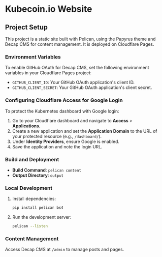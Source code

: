 # Kubecoin.io Website

## Project Setup

This project is a static site built with Pelican, using the Papyrus theme and Decap CMS for content management. It is deployed on Cloudflare Pages.

### Environment Variables

To enable GitHub OAuth for Decap CMS, set the following environment variables in your Cloudflare Pages project:

- `GITHUB_CLIENT_ID`: Your GitHub OAuth application's client ID.
- `GITHUB_CLIENT_SECRET`: Your GitHub OAuth application's client secret.

### Configuring Cloudflare Access for Google Login

To protect the Kubernetes dashboard with Google login:

1. Go to your Cloudflare dashboard and navigate to **Access** > **Applications**.
2. Create a new application and set the **Application Domain** to the URL of your protected resource (e.g., `/dashboard/`).
3. Under **Identity Providers**, ensure Google is enabled.
4. Save the application and note the login URL.

### Build and Deployment

- **Build Command**: `pelican content`
- **Output Directory**: `output`

### Local Development

1. Install dependencies:
   ```bash
   pip install pelican bs4
   ```
2. Run the development server:
   ```bash
   pelican --listen
   ```

### Content Management

Access Decap CMS at `/admin` to manage posts and pages.